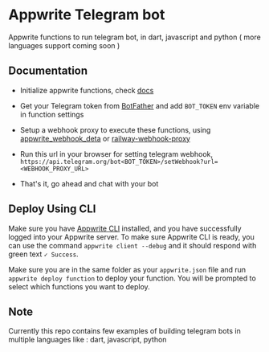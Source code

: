 # Appwrite Telegram bot

Appwrite functions to run telegram bot, in dart, javascript and python ( more languages support coming soon )


## Documentation

-  Initialize appwrite functions, check [docs](https://appwrite.io/docs/functions)


-  Get your Telegram token from [BotFather](https://t.me/BotFather) and add `BOT_TOKEN` env variable in function settings


-  Setup a webhook proxy to execute these functions, using [appwrite_webhook_deta](https://github.com/rohitsangwan01/appwrite_webhook_deta) or [railway-webhook-proxy](https://github.com/Meldiron/railway-webhook-proxy)


-  Run this url in your browser for setting telegram webhook, `https://api.telegram.org/bot<BOT_TOKEN>/setWebhook?url=<WEBHOOK_PROXY_URL>` 


-  That's it, go ahead and chat with your bot


## Deploy Using CLI

Make sure you have [Appwrite CLI](https://appwrite.io/docs/command-line#installation) installed, and you have successfully logged into your Appwrite server. To make sure Appwrite CLI is ready, you can use the command `appwrite client --debug` and it should respond with green text `✓ Success`.

Make sure you are in the same folder as your `appwrite.json` file and run `appwrite deploy function` to deploy your function. You will be prompted to select which functions you want to deploy.


## Note 

Currently this repo contains few examples of building telegram bots in multiple languages like : dart, javascript, python
